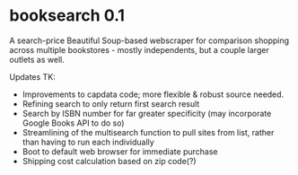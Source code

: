 # booksearch 0.1
A search-price Beautiful Soup-based webscraper for comparison shopping across multiple bookstores - mostly independents, but a couple larger outlets as well.

Updates TK:

* Improvements to capdata code; more flexible & robust source needed.
* Refining search to only return first search result
* Search by ISBN number for far greater specificity (may incorporate Google Books API to do so)
* Streamlining of the multisearch function to pull sites from list, rather than having to run each individually
* Boot to default web browser for immediate purchase
* Shipping cost calculation based on zip code(?)
